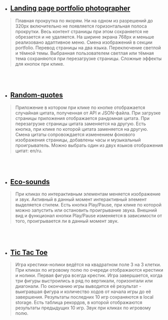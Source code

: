 - ## [Landing page portfolio photographer](https://veronika2811.github.io/project-stage-0/portfolio/)

> Плавная прокрутка по якорям.
Ни на одном из разрешений до 320px включительно не появляется горизонтальная полоса прокрутки. Весь контент страницы при этом сохраняется не обрезается и не удаляется.
На ширине экрана 768рх и меньше реализовано адаптивное меню.
Смена изображений в секции portfolio.
Перевод страницы на два языка.
Переключение светлой и тёмной темы.
Выбранная пользователем светлая или тёмная тема сохраняются при перезагрузке страницы.
Cложные эффекты для кнопок при клике.

<br />
<br />

- ## [Random-quotes](https://veronika2811.github.io/project-stage-0/random-jokes/)

> Приложение в котором при клике по кнопке отображается случайная цитата, полученная от API и JSON-файла.
При загрузке страницы приложения отображается рандомная цитата.
При перезагрузке страницы цитата заменяется на другую.
Есть кнопка, при клике по которой цитата заменяется на другую.
Смена цитаты сопровождается изменением фонового изображения страницы, добавлены часы и музыкальный проигрыватель.
Можно выбрать один из двух языков отображения цитат: en/ru.

<br />
<br />

- ## [Eco-sounds](https://veronika2811.github.io/project-stage-0/eco-sounds/)

> При кликах по интерактивным элементам меняется изображение и звук.
Активный в данный момент интерактивный элемент выделяется стилем.
Есть кнопка Play/Pause, при клике по которой можно запустить или остановить проигрывание звука.
Внешний вид и функционал кнопки Play/Pause изменяется в зависимости от того, проигрывается ли в данный момент звук.

<br />
<br />

- ## [Tic Tac Toe](https://veronika2811.github.io/project-stage-0/tic-tac-toe/)

> Игра крестики-нолики ведётся на квадратном поле 3 на 3 клетки. 
При кликах по игровому полю по очереди отображаются крестики и нолики. Первая фигура всегда крестик.
Игра завершается, когда три фигуры выстроились в ряд по вертикали, горизонтали или диагонали.
По окончанию игры выводится её результат - выигравшая фигура и количество ходов от начала игры до её завершения.
Результаты последних 10 игр сохраняются в local storage. Есть таблица рекордов, в которой отображаются результаты предыдущих 10 игр.
Звук при кликах по игровому полю. 